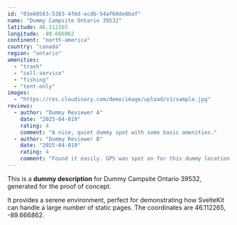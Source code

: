 ```yaml
---
id: "03e60583-5383-4f6d-acdb-54af60de8baf"
name: "Dummy Campsite Ontario 39532"
latitude: 46.112265
longitude: -89.666862
continent: "north-america"
country: "canada"
region: "ontario"
amenities:
  - "trash"
  - "cell-service"
  - "fishing"
  - "tent-only"
images:
  - "https://res.cloudinary.com/demo/image/upload/v1/sample.jpg"
reviews:
  - author: "Dummy Reviewer A"
    date: "2025-04-019"
    rating: 4
    comment: "A nice, quiet dummy spot with some basic amenities."
  - author: "Dummy Reviewer B"
    date: "2025-04-019"
    rating: 4
    comment: "Found it easily. GPS was spot on for this dummy location."
---
```


This is a **dummy description** for Dummy Campsite Ontario 39532, generated for the proof of concept.

It provides a serene environment, perfect for demonstrating how SvelteKit can handle a large number of static pages. The coordinates are 46.112265, -89.666862.
